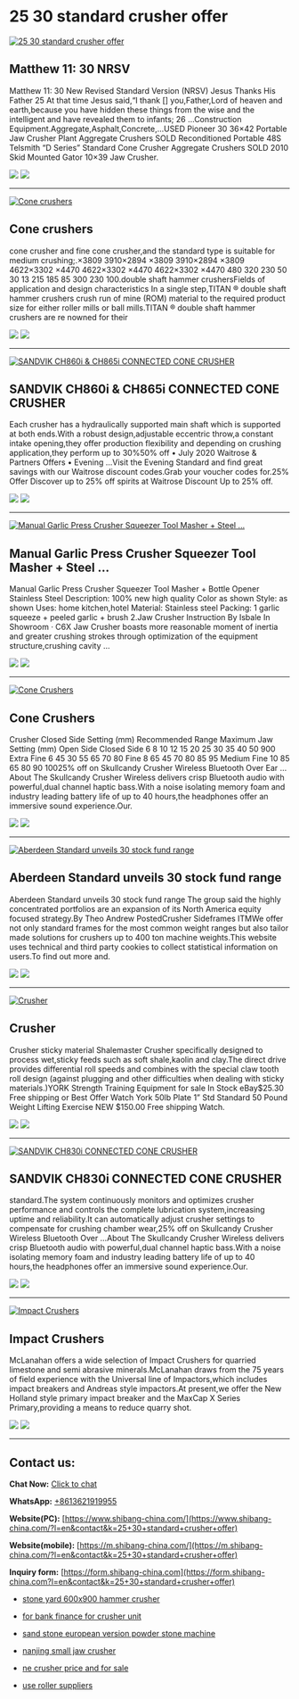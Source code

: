 # 25 30 standard crusher offer

<a href="https://swt.shibang-china.com/?l=en&img&k=25+30+standard+crusher+offer" target="_blank">![25 30 standard crusher offer](http://static.shibang-china.com/all-800x300/285.jpg)</a>

## Matthew 11: 30 NRSV
Matthew 11: 30 New Revised Standard Version (NRSV) Jesus Thanks His Father 25 At that time Jesus said,“I thank [] you,Father,Lord of heaven and earth,because you have hidden these things from the wise and the intelligent and have revealed them to infants; 26 …Construction Equipment.Aggregate,Asphalt,Concrete,…USED Pioneer 30 36&#215;42 Portable Jaw Crusher Plant Aggregate Crushers SOLD Reconditioned Portable 48S Telsmith “D Series” Standard Cone Crusher Aggregate Crushers SOLD 2010 Skid Mounted Gator 10&#215;39 Jaw Crusher.


<a href="https://whatsapp.shibangsoft.com/WhatsApp.php" target="_blank" title="WhatsApp">![](http://static.shibang-china.com/icon/whatsapp.png)</a> <a href="https://swt.shibang-china.com/?l=en&icon&k=25+30+standard+crusher+offer" target="_blank">![](http://static.shibang-china.com/icon/chat-en.png)</a>

---

<a href="https://swt.shibang-china.com/?l=en&img&k=25+30+standard+crusher+offer" target="_blank">![Cone crushers](http://static.shibang-china.com/all-800x300/935.jpg)</a>

## Cone crushers
cone crusher and fine cone crusher,and the standard type is suitable for medium crushing;.&#215;3809 3910&#215;2894 &#215;3809 3910&#215;2894 &#215;3809 4622&#215;3302 &#215;4470 4622&#215;3302 &#215;4470 4622&#215;3302 &#215;4470 480 320 230 50 30 13 215 185 85 300 230 100.double shaft hammer crushersFields of application and design characteristics In a single step,TITAN &#174; double shaft hammer crushers crush run of mine (ROM) material to the required product size for either roller mills or ball mills.TITAN &#174; double shaft hammer crushers are re nowned for their


<a href="https://whatsapp.shibangsoft.com/WhatsApp.php" target="_blank" title="WhatsApp">![](http://static.shibang-china.com/icon/whatsapp.png)</a> <a href="https://swt.shibang-china.com/?l=en&icon&k=25+30+standard+crusher+offer" target="_blank">![](http://static.shibang-china.com/icon/chat-en.png)</a>

---

<a href="https://swt.shibang-china.com/?l=en&img&k=25+30+standard+crusher+offer" target="_blank">![SANDVIK CH860i &amp; CH865i CONNECTED CONE CRUSHER](http://static.shibang-china.com/all-800x300/1243.jpg)</a>

## SANDVIK CH860i &amp; CH865i CONNECTED CONE CRUSHER
Each crusher has a hydraulically supported main shaft which is supported at both ends.With a robust design,adjustable eccentric throw,a constant intake opening,they offer production flexibility and depending on crushing application,they perform up to 30%50% off • July 2020 Waitrose &amp; Partners Offers • Evening …Visit the Evening Standard and find great savings with our Waitrose discount codes.Grab your voucher codes for.25% Offer Discover up to 25% off spirits at Waitrose Discount Up to 25% off.


<a href="https://whatsapp.shibangsoft.com/WhatsApp.php" target="_blank" title="WhatsApp">![](http://static.shibang-china.com/icon/whatsapp.png)</a> <a href="https://swt.shibang-china.com/?l=en&icon&k=25+30+standard+crusher+offer" target="_blank">![](http://static.shibang-china.com/icon/chat-en.png)</a>

---

<a href="https://swt.shibang-china.com/?l=en&img&k=25+30+standard+crusher+offer" target="_blank">![Manual Garlic Press Crusher Squeezer Tool Masher + Steel …](http://static.shibang-china.com/all-800x300/689.jpg)</a>

## Manual Garlic Press Crusher Squeezer Tool Masher + Steel …
Manual Garlic Press Crusher Squeezer Tool Masher + Bottle Opener Stainless Steel Description: 100% new high quality Color as shown Style: as shown Uses: home kitchen,hotel Material: Stainless steel Packing: 1 garlic squeeze + peeled garlic + brush 2.Jaw Crusher Instruction By Isbale In Showroom&nbsp;&#0183;&#32;C6X Jaw Crusher boasts more reasonable moment of inertia and greater crushing strokes through optimization of the equipment structure,crushing cavity …


<a href="https://whatsapp.shibangsoft.com/WhatsApp.php" target="_blank" title="WhatsApp">![](http://static.shibang-china.com/icon/whatsapp.png)</a> <a href="https://swt.shibang-china.com/?l=en&icon&k=25+30+standard+crusher+offer" target="_blank">![](http://static.shibang-china.com/icon/chat-en.png)</a>

---

<a href="https://swt.shibang-china.com/?l=en&img&k=25+30+standard+crusher+offer" target="_blank">![Cone Crushers](http://static.shibang-china.com/all-800x300/20.jpg)</a>

## Cone Crushers
Crusher Closed Side Setting (mm) Recommended Range Maximum Jaw Setting (mm) Open Side Closed Side 6 8 10 12 15 20 25 30 35 40 50 900 Extra Fine 6 45 30 55 65 70 80 Fine 8 65 45 70 80 85 95 Medium Fine 10 85 65 80 90 10025% off on Skullcandy Crusher Wireless Bluetooth Over Ear …About The Skullcandy Crusher Wireless delivers crisp Bluetooth audio with powerful,dual channel haptic bass.With a noise isolating memory foam and industry leading battery life of up to 40 hours,the headphones offer an immersive sound experience.Our.


<a href="https://whatsapp.shibangsoft.com/WhatsApp.php" target="_blank" title="WhatsApp">![](http://static.shibang-china.com/icon/whatsapp.png)</a> <a href="https://swt.shibang-china.com/?l=en&icon&k=25+30+standard+crusher+offer" target="_blank">![](http://static.shibang-china.com/icon/chat-en.png)</a>

---

<a href="https://swt.shibang-china.com/?l=en&img&k=25+30+standard+crusher+offer" target="_blank">![Aberdeen Standard unveils 30 stock fund range](http://static.shibang-china.com/all-800x300/389.jpg)</a>

## Aberdeen Standard unveils 30 stock fund range
Aberdeen Standard unveils 30 stock fund range The group said the highly concentrated portfolios are an expansion of its North America equity focused strategy.By Theo Andrew PostedCrusher Sideframes ITMWe offer not only standard frames for the most common weight ranges but also tailor made solutions for crushers up to 400 ton machine weights.This website uses technical and third party cookies to collect statistical information on users.To find out more and.


<a href="https://whatsapp.shibangsoft.com/WhatsApp.php" target="_blank" title="WhatsApp">![](http://static.shibang-china.com/icon/whatsapp.png)</a> <a href="https://swt.shibang-china.com/?l=en&icon&k=25+30+standard+crusher+offer" target="_blank">![](http://static.shibang-china.com/icon/chat-en.png)</a>

---

<a href="https://swt.shibang-china.com/?l=en&img&k=25+30+standard+crusher+offer" target="_blank">![Crusher](http://static.shibang-china.com/all-800x300/1402.jpg)</a>

## Crusher
Crusher sticky material Shalemaster Crusher specifically designed to process wet,sticky feeds such as soft shale,kaolin and clay.The direct drive provides differential roll speeds and combines with the special claw tooth roll design (against plugging and other difficulties when dealing with sticky materials.)YORK Strength Training Equipment for sale In Stock eBay$25.30 Free shipping or Best Offer Watch York 50lb Plate 1” Std Standard 50 Pound Weight Lifting Exercise NEW $150.00 Free shipping Watch.


<a href="https://whatsapp.shibangsoft.com/WhatsApp.php" target="_blank" title="WhatsApp">![](http://static.shibang-china.com/icon/whatsapp.png)</a> <a href="https://swt.shibang-china.com/?l=en&icon&k=25+30+standard+crusher+offer" target="_blank">![](http://static.shibang-china.com/icon/chat-en.png)</a>

---

<a href="https://swt.shibang-china.com/?l=en&img&k=25+30+standard+crusher+offer" target="_blank">![SANDVIK CH830i CONNECTED CONE CRUSHER](http://static.shibang-china.com/all-800x300/501.jpg)</a>

## SANDVIK CH830i CONNECTED CONE CRUSHER
standard.The system continuously monitors and optimizes crusher performance and controls the complete lubrication system,increasing uptime and reliability.It can automatically adjust crusher settings to compensate for crushing chamber wear,25% off on Skullcandy Crusher Wireless Bluetooth Over …About The Skullcandy Crusher Wireless delivers crisp Bluetooth audio with powerful,dual channel haptic bass.With a noise isolating memory foam and industry leading battery life of up to 40 hours,the headphones offer an immersive sound experience.Our.


<a href="https://whatsapp.shibangsoft.com/WhatsApp.php" target="_blank" title="WhatsApp">![](http://static.shibang-china.com/icon/whatsapp.png)</a> <a href="https://swt.shibang-china.com/?l=en&icon&k=25+30+standard+crusher+offer" target="_blank">![](http://static.shibang-china.com/icon/chat-en.png)</a>

---

<a href="https://swt.shibang-china.com/?l=en&img&k=25+30+standard+crusher+offer" target="_blank">![Impact Crushers](http://static.shibang-china.com/all-800x300/428.jpg)</a>

## Impact Crushers
McLanahan offers a wide selection of Impact Crushers for quarried limestone and semi abrasive minerals.McLanahan draws from the 75 years of field experience with the Universal line of Impactors,which includes impact breakers and Andreas style impactors.At present,we offer the New Holland style primary impact breaker and the MaxCap X Series Primary,providing a means to reduce quarry shot.

<a href="https://whatsapp.shibangsoft.com/WhatsApp.php" target="_blank" title="WhatsApp">![](http://static.shibang-china.com/icon/whatsapp.png)</a> <a href="https://swt.shibang-china.com/?l=en&icon&k=25+30+standard+crusher+offer" target="_blank">![](http://static.shibang-china.com/icon/chat-en.png)</a>

---
## Contact us:

**Chat Now:** [Click to chat](https://swt.shibang-china.com?l=en&contact&k=25+30+standard+crusher+offer)

**WhatsApp:**  [+8613621919955](https://whatsapp.shibangsoft.com/WhatsApp.php)

**Website(PC):** [https://www.shibang-china.com/](https://www.shibang-china.com/?l=en&contact&k=25+30+standard+crusher+offer)

**Website(mobile):** [https://m.shibang-china.com/](https://m.shibang-china.com/?l=en&contact&k=25+30+standard+crusher+offer)

**Inquiry form:** [https://form.shibang-china.com](https://form.shibang-china.com?l=en&contact&k=25+30+standard+crusher+offer)

* [stone yard 600x900 hammer crusher](../154/stone%20yard%20600x900%20hammer%20crusher.md)

* [for bank finance for crusher unit](../159/for%20bank%20finance%20for%20crusher%20unit.md)

* [sand stone european version powder stone machine](../153/sand%20stone%20european%20version%20powder%20stone%20machine.md)

* [nanjing small jaw crusher](../152/nanjing%20small%20jaw%20crusher.md)

* [ne crusher price and for sale](../157/ne%20crusher%20price%20and%20for%20sale.md)

* [use roller suppliers](../158/use%20roller%20suppliers.md)